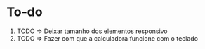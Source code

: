 # To-do

1. TODO => Deixar tamanho dos elementos responsivo
2. TODO => Fazer com que a calculadora funcione com o teclado
